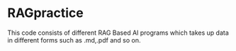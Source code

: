 # RAGpractice
This code consists of different RAG Based AI programs which takes up data in different forms such as .md,.pdf and so on.
